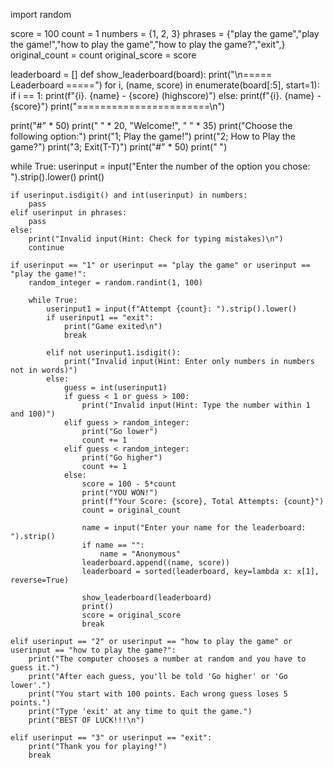 import random

score = 100
count = 1
numbers = {1, 2, 3}
phrases = {"play the game","play the game!","how to play the game","how to play the game?","exit",}
original_count = count
original_score = score

leaderboard = []
def show_leaderboard(board):
    print("\n===== Leaderboard =====")
    for i, (name, score) in enumerate(board[:5], start=1):
        if i == 1:
            print(f"{i}. {name} - {score}  (highscore)")
        else:
            print(f"{i}. {name} - {score}")
    print("=======================\n")

print("#" * 50)
print(" " * 20, "Welcome!", " " * 35)
print("Choose the following option:")
print("1; Play the game!")
print("2; How to Play the game?")
print("3; Exit(T-T)")
print("#" * 50)
print(" ")

while True:
    userinput = input("Enter the number of the option you chose: ").strip().lower()
    print()

    if userinput.isdigit() and int(userinput) in numbers:
        pass
    elif userinput in phrases:
        pass
    else:
        print("Invalid input(Hint: Check for typing mistakes)\n")
        continue

    if userinput == "1" or userinput == "play the game" or userinput == "play the game!":
        random_integer = random.randint(1, 100)

        while True:
            userinput1 = input(f"Attempt {count}: ").strip().lower()
            if userinput1 == "exit":
                print("Game exited\n")
                break

            elif not userinput1.isdigit():
                print("Invalid input(Hint: Enter only numbers in numbers not in words)")
            else:
                guess = int(userinput1)
                if guess < 1 or guess > 100:
                    print("Invalid input(Hint: Type the number within 1 and 100)")
                elif guess > random_integer:
                    print("Go lower")
                    count += 1
                elif guess < random_integer:
                    print("Go higher")
                    count += 1
                else:
                    score = 100 - 5*count
                    print("YOU WON!")
                    print(f"Your Score: {score}, Total Attempts: {count}")
                    count = original_count

                    name = input("Enter your name for the leaderboard: ").strip()
                    if name == "":
                        name = "Anonymous"
                    leaderboard.append((name, score))
                    leaderboard = sorted(leaderboard, key=lambda x: x[1], reverse=True)

                    show_leaderboard(leaderboard)
                    print()
                    score = original_score
                    break

    elif userinput == "2" or userinput == "how to play the game" or userinput == "how to play the game?":
        print("The computer chooses a number at random and you have to guess it.")
        print("After each guess, you'll be told 'Go higher' or 'Go lower'.")
        print("You start with 100 points. Each wrong guess loses 5 points.")
        print("Type 'exit' at any time to quit the game.")
        print("BEST OF LUCK!!!\n")

    elif userinput == "3" or userinput == "exit":
        print("Thank you for playing!")
        break

